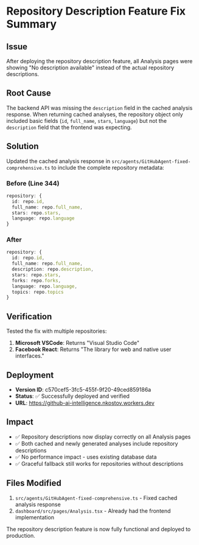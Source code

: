 # Repository Description Feature Fix Summary

## Issue
After deploying the repository description feature, all Analysis pages were showing "No description available" instead of the actual repository descriptions.

## Root Cause
The backend API was missing the `description` field in the cached analysis response. When returning cached analyses, the repository object only included basic fields (`id`, `full_name`, `stars`, `language`) but not the `description` field that the frontend was expecting.

## Solution
Updated the cached analysis response in `src/agents/GitHubAgent-fixed-comprehensive.ts` to include the complete repository metadata:

### Before (Line 344)
```typescript
repository: {
  id: repo.id,
  full_name: repo.full_name,
  stars: repo.stars,
  language: repo.language
}
```

### After
```typescript
repository: {
  id: repo.id,
  full_name: repo.full_name,
  description: repo.description,
  stars: repo.stars,
  forks: repo.forks,
  language: repo.language,
  topics: repo.topics
}
```

## Verification
Tested the fix with multiple repositories:

1. **Microsoft VSCode**: Returns "Visual Studio Code"
2. **Facebook React**: Returns "The library for web and native user interfaces."

## Deployment
- **Version ID**: c570cef5-3fc5-455f-9f20-49ced859186a
- **Status**: ✅ Successfully deployed and verified
- **URL**: https://github-ai-intelligence.nkostov.workers.dev

## Impact
- ✅ Repository descriptions now display correctly on all Analysis pages
- ✅ Both cached and newly generated analyses include repository descriptions
- ✅ No performance impact - uses existing database data
- ✅ Graceful fallback still works for repositories without descriptions

## Files Modified
1. `src/agents/GitHubAgent-fixed-comprehensive.ts` - Fixed cached analysis response
2. `dashboard/src/pages/Analysis.tsx` - Already had the frontend implementation

The repository description feature is now fully functional and deployed to production.
